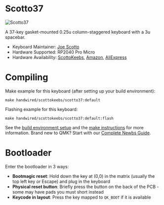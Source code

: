 # Scotto37

![Scotto37](https://i.imgur.com/WOXAGc3h.jpg)

A 37-key gasket-mounted 0.25u column-staggered keyboard with a 3u spacebar.

*   Keyboard Maintainer: [Joe Scotto](https://github.com/joe-scotto)
*   Hardware Supported: RP2040 Pro Micro
*   Hardware Availability: [ScottoKeebs](https://scottokeebs.com), [Amazon](https://amazon.com), [AliExpress](https://aliexpress.com)

# Compiling

Make example for this keyboard (after setting up your build environment):

    make handwired/scottokeebs/scotto37:default

Flashing example for this keyboard:

    make handwired/scottokeebs/scotto37:default:flash

See the [build environment setup](https://docs.qmk.fm/#/getting_started_build_tools) and the [make instructions](https://docs.qmk.fm/#/getting_started_make_guide) for more information. Brand new to QMK? Start with our [Complete Newbs Guide](https://docs.qmk.fm/#/newbs).

# Bootloader

Enter the bootloader in 3 ways:

*   **Bootmagic reset**: Hold down the key at (0,0) in the matrix (usually the top left key or Escape) and plug in the keyboard
*   **Physical reset button**: Briefly press the button on the back of the PCB - some may have pads you must short instead
*   **Keycode in layout**: Press the key mapped to `QK_BOOT` if it is available
